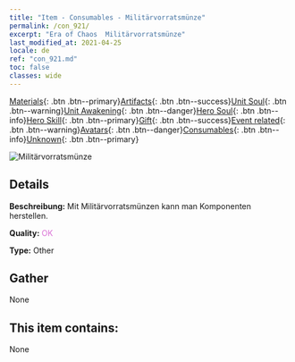```yaml
---
title: "Item - Consumables - Militärvorratsmünze"
permalink: /con_921/
excerpt: "Era of Chaos  Militärvorratsmünze"
last_modified_at: 2021-04-25
locale: de
ref: "con_921.md"
toc: false
classes: wide
---
```

 [Materials](/ItemsDE/){: .btn .btn--primary}[Artifacts](/ItemsDE/Artifacts/){: .btn .btn--success}[Unit Soul](/ItemsDE/UnitSoul/){: .btn .btn--warning}[Unit Awakening](/ItemsDE/UnitAwakening/){: .btn .btn--danger}[Hero Soul](/ItemsDE/HeroSoul/){: .btn .btn--info}[Hero Skill](/ItemsDE/HeroSkill/){: .btn .btn--primary}[Gift](/ItemsDE/Gift/){: .btn .btn--success}[Event related](/ItemsDE/Events/){: .btn .btn--warning}[Avatars](/ItemsDE/Avatars/){: .btn .btn--danger}[Consumables](/ItemsDE/Consumables/){: .btn .btn--info}[Unknown](/ItemsDE/Unknown/){: .btn .btn--primary}

 ![Militärvorratsmünze](/images/t/i_40009.png)

## Details
 **Beschreibung:** Mit Militärvorratsmünzen kann man Komponenten herstellen.

 **Quality:** <span style="color: #DA70D6">OK</span>

 **Type:** Other

## Gather

  None

## This item contains:

  None

